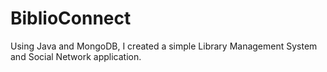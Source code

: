 # BiblioConnect
Using Java and MongoDB, I created a simple Library Management System and Social Network application.
